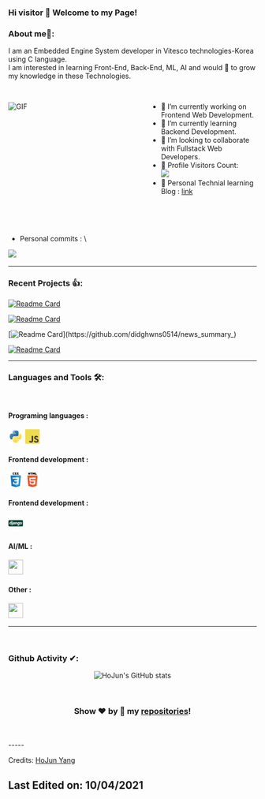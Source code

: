 ### Hi visitor 👋 Welcome to my Page!

### About me🧑:
I am an Embedded Engine System developer in Vitesco technologies-Korea using C language.<br/>
I am interested in learning Front-End, Back-End, ML, AI and would 💖 to grow my knowledge in these Technologies.

<br/>

<div>
<img align="left" alt="GIF" src="https://owaisnoor.info/blog/wp-content/uploads/2019/03/maxresdefault.jpg" width="280" height="200" style="margin:0 30px 0 0;"/>

- 🔭 I’m currently working on Frontend Web Development.
- 🌱 I’m currently learning Backend Development.
- 👯 I’m looking to collaborate with Fullstack Web Developers.
- 🎢 Profile Visitors Count:  
    ![](https://visitor-badge.glitch.me/badge?page_id=47662495)
- 🙌 Personal Technial learning Blog : [link](https://korshika.tistory.com/)

</div>

<br/>
<br/>
<br/>

- Personal commits : \
<img src="https://ghchart.rshah.org/002D2B/didghwns0514"/>

<br/>

---
<!-- 
https://github.com/anuraghazra/github-readme-stats 

https://gist.github.com/rxaviers/7360908
-->

### Recent Projects 👍:

[![Readme Card](https://github-readme-stats.vercel.app/api/pin/?username=didghwns0514&repo=touch2eat)](https://github.com/didghwns0514/touch2eat)

[![Readme Card](https://github-readme-stats.vercel.app/api/pin/?username=didghwns0514&repo=django_kakaoChatbot)](https://github.com/didghwns0514/django_kakaoChatbot)

[![Readme Card](https://github-readme-stats.vercel.app/api/pin/?username=didghwns0514&repo=news_summary_)](https://github.com/didghwns0514/news_summary_)

[![Readme Card](https://github-readme-stats.vercel.app/api/pin/?username=didghwns0514&repo=stock_price_prediction)](https://github.com/didghwns0514/stock_price_prediction)

---
<summary>

### Languages and Tools 🛠: 

<!-- https://rahuldkjain.github.io/gh-profile-readme-generator/ -->
<br/>

#### Programing languages :
<img src='https://raw.githubusercontent.com/devicons/devicon/master/icons/python/python-original.svg'  width=30px height=30px>
<img src='https://raw.githubusercontent.com/devicons/devicon/master/icons/javascript/javascript-original.svg' width=30px height=30px>

#### Frontend development :
<img src='https://raw.githubusercontent.com/devicons/devicon/master/icons/css3/css3-original-wordmark.svg'  width=30px height=30px>
<img src='https://raw.githubusercontent.com/devicons/devicon/master/icons/html5/html5-original-wordmark.svg'  width=30px height=30px>


#### Frontend development :
<img src='https://raw.githubusercontent.com/devicons/devicon/master/icons/django/django-original.svg'  width=30px height=30px>

#### AI/ML :
<img src='https://www.vectorlogo.zone/logos/tensorflow/tensorflow-icon.svg' width=30px height=30px>

#### Other :
<img src='https://www.vectorlogo.zone/logos/git-scm/git-scm-icon.svg'  width=30px height=30px>

</summary>

---

<br/>

### Github Activity ✔:
<div align="center">

![HoJun's GitHub stats](https://github-readme-stats.vercel.app/api?username=didghwns0514&theme=solarized-light&show_icons=true)

</div>


<br/>



<div align="center">
  

### Show ❤️ by 🌟 my [repositories](https://github.com/didghwns0514?tab=repositories)!

<br/>
<br/>

</div>
-----

Credits: [HoJun Yang](https://github.com/didghwns0514)

Last Edited on: 10/04/2021
---


<!--
**didghwns0514/didghwns0514** is a ✨ _special_ ✨ repository because its `README.md` (this file) appears on your GitHub profile.

Here are some ideas to get you started:

- 🔭 I’m currently working on ...
- 🌱 I’m currently learning ...
- 👯 I’m looking to collaborate on ...
- 🤔 I’m looking for help with ...
- 💬 Ask me about ...
- 📫 How to reach me: ...
- 😄 Pronouns: ...
- ⚡ Fun fact: ...
-->
